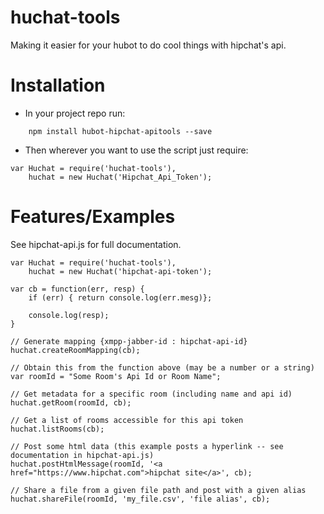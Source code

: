 # huchat-tools
Making it easier for your hubot to do cool things with hipchat's api.

# Installation
* In your project repo run:
``` 
	npm install hubot-hipchat-apitools --save
```

* Then wherever you want to use the script just require:
```
var Huchat = require('huchat-tools'),
	huchat = new Huchat('Hipchat_Api_Token');
```

# Features/Examples
See hipchat-api.js for full documentation.
```
var Huchat = require('huchat-tools'),
	huchat = new Huchat('hipchat-api-token');

var cb = function(err, resp) {
	if (err) { return console.log(err.mesg)};

	console.log(resp);
}

// Generate mapping {xmpp-jabber-id : hipchat-api-id}
huchat.createRoomMapping(cb);

// Obtain this from the function above (may be a number or a string)
var roomId = "Some Room's Api Id or Room Name";

// Get metadata for a specific room (including name and api id)
huchat.getRoom(roomId, cb);

// Get a list of rooms accessible for this api token
huchat.listRooms(cb);

// Post some html data (this example posts a hyperlink -- see documentation in hipchat-api.js)
huchat.postHtmlMessage(roomId, '<a href="https://www.hipchat.com">hipchat site</a>', cb);

// Share a file from a given file path and post with a given alias
huchat.shareFile(roomId, 'my_file.csv', 'file alias', cb);
```

